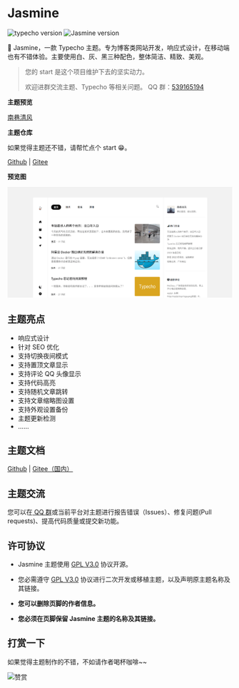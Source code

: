 # Jasmine

![typecho version](https://img.shields.io/badge/typecho-%3E%3D1.2.0-orange) ![Jasmine version](https://img.shields.io/github/v/release/liaocp666/Jasmine?include_prereleases)

🌼 Jasmine，一款 Typecho 主题。专为博客类网站开发，响应式设计，在移动端也有不错体验。主要使用白、灰、黑三种配色，整体简洁、精致、美观。

> 您的 start 是这个项目维护下去的坚实动力。
> 
> 欢迎进群交流主题、Typecho 等相关问题。 QQ 群：[539165194](https://qm.qq.com/cgi-bin/qm/qr?k=oXM0EmLxXmgKfE1UDRlBY-g7Rkrx30oL&jump_from=webapi&authKey=uQdwWraveNKYBm/BQs88WXkNagEUr9tCkf/gbdQ9FasOviKYVhUd/wUME0q0AtnI)

**主题预览**

[南巷清风](https://www.liaocp.cn/)

**主题仓库**

如果觉得主题还不错，请帮忙点个 start 😁。

[Github](https://github.com/liaocp666/Jasmine)  | [Gitee](https://gitee.com/LiaoChunping/Jasmine)

**预览图**

![主题图片](./docs/theme.png)

## 主题亮点

* 响应式设计
* 针对 SEO 优化
* 支持切换夜间模式
* 支持置顶文章显示
* 支持评论 QQ 头像显示
* 支持代码高亮
* 支持随机文章跳转
* 支持文章缩略图设置
* 支持外观设置备份
* 主题更新检测
* ……

## 主题文档

[Github](https://github.com/liaocp666/Jasmine/wiki) | [Gitee（国内）](https://gitee.com/LiaoChunping/Jasmine/wikis/pages)

## 主题交流

您可以在[ QQ 群](https://qm.qq.com/cgi-bin/qm/qr?k=oXM0EmLxXmgKfE1UDRlBY-g7Rkrx30oL&jump_from=webapi&authKey=uQdwWraveNKYBm/BQs88WXkNagEUr9tCkf/gbdQ9FasOviKYVhUd/wUME0q0AtnI)或当前平台对主题进行报告错误（Issues）、修复问题(Pull requests)、提高代码质量或提交新功能。

## 许可协议

* Jasmine 主题使用 [GPL V3.0](https://github.com/liaocp666/theme-jasmine/blob/main/LICENSE) 协议开源。

* 您必需遵守 [GPL V3.0](https://github.com/liaocp666/theme-jasmine/blob/main/LICENSE) 协议进行二次开发或移植主题，以及声明原主题名称及其链接。

* **您可以删除页脚的作者信息。**

* **您必须在页脚保留 Jasmine 主题的名称及其链接。**

## 打赏一下

如果觉得主题制作的不错，不如请作者喝杯咖啡~~

![赞赏](https://www.liaocp.cn/wx_pay.jpg)

